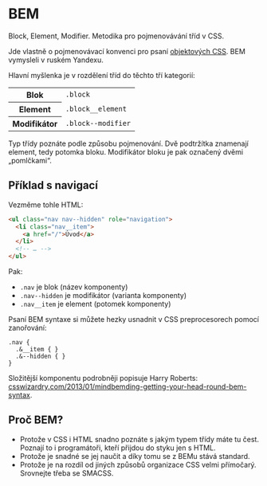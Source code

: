 # BEM

Block, Element, Modifier. Metodika pro pojmenovávání tříd v CSS.

Jde vlastně o pojmenovávací konvenci pro psaní [objektových CSS](oocss.md). BEM vymysleli v ruském Yandexu.

Hlavní myšlenka je v rozdělení tříd do těchto tří kategorií:

<table>
<tr>
  <th>Blok</th>
  <td><code>.block</code></td>
</tr>
<tr>
  <th>Element</th>
  <td><code>.block__element</code></td>
</tr>
<tr>
  <th>Modifikátor</th>
  <td><code>.block--modifier</code></td>
</tr>
</table>

Typ třídy poznáte podle způsobu pojmenování. Dvě podtržítka znamenají element, tedy potomka bloku. Modifikátor bloku je pak označený dvěmi „pomlčkami“.

## Příklad s navigací

Vezměme tohle HTML:

```html
<ul class="nav nav--hidden" role="navigation">
  <li class="nav__item">
    <a href="/">Úvod</a>
  </li>
  <!-- … -->
</ul>
```

Pak:

- `.nav` je blok (název komponenty)
- `.nav--hidden` je modifikátor (varianta komponenty)
- `.nav__item` je element (potomek komponenty)

Psaní BEM syntaxe si můžete hezky usnadnit v CSS preprocesorech pomocí zanořování:

```less
.nav {
  .&__item { }
  .&--hidden { }
}
```

Složitější komponentu podrobněji popisuje Harry Roberts: [csswizardry.com/2013/01/mindbemding-getting-your-head-round-bem-syntax](http://csswizardry.com/2013/01/mindbemding-getting-your-head-round-bem-syntax/).

## Proč BEM?

- Protože v CSS i HTML snadno poznáte s jakým typem třídy máte tu čest. Poznají to i programátoři, kteří přijdou do styku jen s HTML.
- Protože je snadné se jej naučit a díky tomu se z BEMu stává standard.
- Protože je na rozdíl od jiných způsobů organizace CSS velmi přímočarý. Srovnejte třeba se SMACSS.

